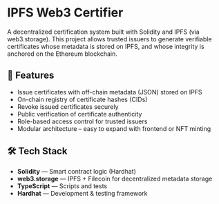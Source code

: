 # IPFS Web3 Certifier

A decentralized certification system built with Solidity and IPFS (via web3.storage). This project allows trusted issuers to generate verifiable certificates whose metadata is stored on IPFS, and whose integrity is anchored on the Ethereum blockchain.

## 🚀 Features

- Issue certificates with off-chain metadata (JSON) stored on IPFS
- On-chain registry of certificate hashes (CIDs)
- Revoke issued certificates securely
- Public verification of certificate authenticity
- Role-based access control for trusted issuers
- Modular architecture – easy to expand with frontend or NFT minting

## 🛠️ Tech Stack

- **Solidity** — Smart contract logic (Hardhat)
- **web3.storage** — IPFS + Filecoin for decentralized metadata storage
- **TypeScript** — Scripts and tests
- **Hardhat** — Development & testing framework
